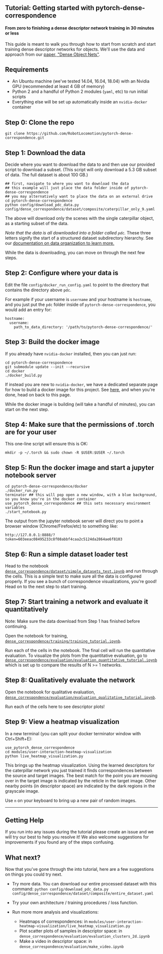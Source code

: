 ## Tutorial: Getting started with pytorch-dense-correspondence

#### From zero to finishing a dense descriptor network training in 30 minutes or less

This guide is meant to walk you through how to start from scratch and start training dense descriptor networks for objects.
We'll use the data and approach from our [paper, "Dense Object Nets"](https://arxiv.org/abs/1806.08756).

## Requirements

- An Ubuntu machine (we've tested 14.04, 16.04, 18.04) with an Nvidia GPU (recommended at least 4 GB of memory)
- Python 2 and a handful of Python 2 modules (`yaml`, etc) to run initial scripts
- Everything else will be set up automatically inside an `nvidia-docker` container

## Step 0: Clone the repo

```
git clone https://github.com/RobotLocomotion/pytorch-dense-correspondence.git
```

## Step 1: Download the data

Decide where you want to download the data to and then use our provided script to 
download a subset.  (This script will only download a 5.3 GB subset of data.  The full dataset is about 100 GB.)

```
## first, navigate to where you want to download the data
## this example will just place the data folder inside of pytorch-dense-correspondence
## you may alternatively want to place the data on an external drive
cd pytorch-dense-correspondence
python config/download_pdc_data.py config/dense_correspondence/dataset/composite/caterpillar_only_9.yaml
```

The above will download only the scenes with the single caterpillar object, as a starting subset of the data.

*Note that the data is all downloaded into a folder called `pdc`.*  These three letters signify the start of a structured dataset subdirectory hierarchy. See our [documentation on data organization to learn more.](data_organization.md)

While the data is downloading, you can move on through the next few steps.

## Step 2: Configure where your data is

Edit the file `config/docker_run_config.yaml` to point to the directory that contains the directory above `pdc`.

For example if your username is `username` and your hostname is `hostname`, and you just put the `pdc` folder inside of `pytorch-dense-correspondence`, you would add an entry for:

```
hostname:
  username:
    path_to_data_directory: '/path/to/pytorch-dense-correspondence/'
```

## Step 3: Build the docker image

If you already have `nvidia-docker` installed, then you can just run:

```
cd pytorch-dense-correspondence
git submodule update --init --recursive
cd docker
./docker_build.py
```

If instead you are new to `nvidia-docker`, we have a dedicated separate page for how to build a docker image for this project.  See [here](docker_build_instructions.md),
and when you're done, head on back to this page.  

While the docker image is building (will take a handful of minutes), you can start on the next step.

## Step 4: Make sure that the permissions of .torch are for your user

This one-line script will ensure this is OK:

```
mkdir -p ~/.torch && sudo chown -R $USER:$USER ~/.torch
```

## Step 5: Run the docker image and start a jupyter notebook server

```
cd pytorch-dense-correspondence/docker
./docker_run.py
terminator ## this will pop open a new window, with a blue background, so you know you're in the docker container
use_pytorch_dense_correspondence ## this sets necessary environment variables
./start_notebook.py
```

The output from the jupyter notebook server will direct you to point a browser window (Chrome/Firefox/etc) to something like:

`http://127.0.0.1:8888/?token=603eeac08495233c8f08abbf4caa2c5124da2864ae6f8103`

## Step 6: Run a simple dataset loader test

Head to the notebook [`dense_correspondence/dataset/simple_datasets_test.ipynb`](../dense_correspondence/dataset/simple_datasets_test.ipynb) and run through the cells.  This is a simple test to make sure all the data is configured properly.  If you see a bunch of correspondence visualizations, you're good!  Head on to the next step to start training.

## Step 7: Start training a network and evaluate it quantitatively

Note: Make sure the data download from Step 1 has finished before continuing.

Open the notebook for training, [`dense_correspondence/training/training_tutorial.ipynb`](../dense_correspondence/training/training_tutorial.ipynb).

Run each of the cells in the notebook.  The final cell will run the quantitative evaluation.  To visualize the plots from the quantitative evaluation, go to [`dense_correspondence/evaluation/evaluation_quantitative_tutorial.ipynb`](../dense_correspondence/evaluation/evaluation_quantitative_tutorial.ipynb) which is set up to compare the results of N >= 1 networks.

## Step 8: Qualitatively evaluate the network

Open the notebook for qualitative evaluation, [`dense_correspondence/evaluation/evaluation_qualitative_tutorial.ipynb`](../dense_correspondence/evaluation/evaluation_qualitative_tutorial.ipynb). 

Run each of the cells here to see descriptor plots!

## Step 9: View a heatmap visualization

In a new terminal (you can split your docker terminator window with Ctrl+Shift+E):

```
use_pytorch_dense_correspondence
cd modules/user-interaction-heatmap-visualization
python live_heatmap_visualization.py
```

This brings up the heatmap visualization. Using the learned descriptors for the caterpillar network you just trained it finds correspondences between the source and target images. The best match for the point you are mousing over in the target image is indicated by the reticle in the target image. Other nearby points (in descriptor space) are indicated by the dark regions in the grayscale image.

Use `n` on your keyboard to bring up a new pair of random images.

---

## Getting Help
If you run into any issues during the tutorial please create an issue and we will try our best to help you resolve it! We also welcome suggestions for improvements if you found any of the steps confusing.

## What next?

Now that you've gone through the into tutorial, here are a few suggestions on things you could try next.

- Try more data.  You can download our entire processed dataset with this command: `python config/download_pdc_data.py config/dense_correspondence/dataset/composite/entire_dataset.yaml`

- Try your own architecture / training procedures / loss function.

- Run more more analysis and visualizations:
  - Heatmaps of correspondences: in `modules/user-interaction-heatmap-visualization/live_heatmap_visualization.py`
  - Plot scatter plots of samples in descriptor space: in `dense_correspondence/evaluation/evaluation_clusters_2d.ipynb`
  - Make a video in descriptor space: in `dense_correspondence/evaluation/make_video.ipynb`
